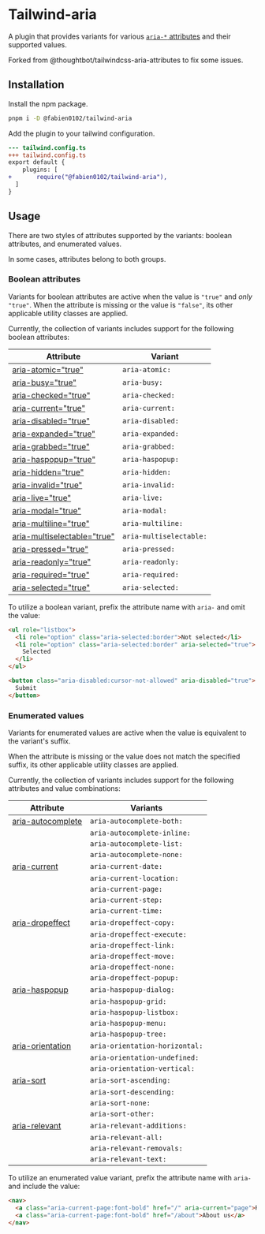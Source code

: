 # Tailwind-aria

A plugin that provides variants for various [`aria-*`
attributes](https://www.w3.org/TR/wai-aria/#state_prop_def) and their supported
values.

Forked from @thoughtbot/tailwindcss-aria-attributes to fix some issues.

## Installation

Install the npm package.

```sh
pnpm i -D @fabien0102/tailwind-aria
```

Add the plugin to your tailwind configuration.

```diff
--- tailwind.config.ts
+++ tailwind.config.ts
export default {
 	plugins: [
+		require("@fabien0102/tailwind-aria"),
  ]
}
```

## Usage

There are two styles of attributes supported by the variants: boolean
attributes, and enumerated values.

In some cases, attributes belong to both groups.

### Boolean attributes

Variants for boolean attributes are active when the value is `"true"` and _only_
`"true"`. When the attribute is missing or the value is `"false"`, its other
applicable utility classes are applied.

Currently, the collection of variants includes support for the following boolean
attributes:

| Attribute                                                                           | Variant                 |
| ----------------------------------------------------------------------------------- | ----------------------- |
| [aria-atomic="true"](https://www.w3.org/TR/wai-aria/#aria-atomic)                   | `aria-atomic:`          |
| [aria-busy="true"](https://www.w3.org/TR/wai-aria/#aria-busy)                       | `aria-busy:`            |
| [aria-checked="true"](https://www.w3.org/TR/wai-aria/#aria-checked)                 | `aria-checked:`         |
| [aria-current="true"](https://www.w3.org/TR/wai-aria/#aria-current)                 | `aria-current:`         |
| [aria-disabled="true"](https://www.w3.org/TR/wai-aria/#aria-disabled)               | `aria-disabled:`        |
| [aria-expanded="true"](https://www.w3.org/TR/wai-aria/#aria-expanded)               | `aria-expanded:`        |
| [aria-grabbed="true"](https://www.w3.org/TR/wai-aria/#aria-grabbed)                 | `aria-grabbed:`         |
| [aria-haspopup="true"](https://www.w3.org/TR/wai-aria/#aria-haspopup)               | `aria-haspopup:`        |
| [aria-hidden="true"](https://www.w3.org/TR/wai-aria/#aria-hidden)                   | `aria-hidden:`          |
| [aria-invalid="true"](https://www.w3.org/TR/wai-aria/#aria-invalid)                 | `aria-invalid:`         |
| [aria-live="true"](https://www.w3.org/TR/wai-aria/#aria-live)                       | `aria-live:`            |
| [aria-modal="true"](https://www.w3.org/TR/wai-aria/#aria-modal)                     | `aria-modal:`           |
| [aria-multiline="true"](https://www.w3.org/TR/wai-aria/#aria-multiline)             | `aria-multiline:`       |
| [aria-multiselectable="true"](https://www.w3.org/TR/wai-aria/#aria-multiselectable) | `aria-multiselectable:` |
| [aria-pressed="true"](https://www.w3.org/TR/wai-aria/#aria-pressed)                 | `aria-pressed:`         |
| [aria-readonly="true"](https://www.w3.org/TR/wai-aria/#aria-readonly)               | `aria-readonly:`        |
| [aria-required="true"](https://www.w3.org/TR/wai-aria/#aria-required)               | `aria-required:`        |
| [aria-selected="true"](https://www.w3.org/TR/wai-aria/#aria-selected)               | `aria-selected:`        |

To utilize a boolean variant, prefix the attribute name with `aria-` and omit
the value:

```html
<ul role="listbox">
  <li role="option" class="aria-selected:border">Not selected</li>
  <li role="option" class="aria-selected:border" aria-selected="true">
    Selected
  </li>
</ul>

<button class="aria-disabled:cursor-not-allowed" aria-disabled="true">
  Submit
</button>
```

### Enumerated values

Variants for enumerated values are active when the value is equivalent to the
variant's suffix.

When the attribute is missing or the value does not match the specified suffix,
its other applicable utility classes are applied.

Currently, the collection of variants includes support for the following
attributes and value combinations:

| Attribute                                                              | Variants                       |
| ---------------------------------------------------------------------- | ------------------------------ |
| [aria-autocomplete](https://www.w3.org/TR/wai-aria/#aria-autocomplete) | `aria-autocomplete-both:`      |
|                                                                        | `aria-autocomplete-inline:`    |
|                                                                        | `aria-autocomplete-list:`      |
|                                                                        | `aria-autocomplete-none:`      |
| [aria-current](https://www.w3.org/TR/wai-aria/#aria-current)           | `aria-current-date:`           |
|                                                                        | `aria-current-location:`       |
|                                                                        | `aria-current-page:`           |
|                                                                        | `aria-current-step:`           |
|                                                                        | `aria-current-time:`           |
| [aria-dropeffect](https://www.w3.org/TR/wai-aria/#aria-dropeffect)     | `aria-dropeffect-copy:`        |
|                                                                        | `aria-dropeffect-execute:`     |
|                                                                        | `aria-dropeffect-link:`        |
|                                                                        | `aria-dropeffect-move:`        |
|                                                                        | `aria-dropeffect-none:`        |
|                                                                        | `aria-dropeffect-popup:`       |
| [aria-haspopup](https://www.w3.org/TR/wai-aria/#aria-dropeffect)       | `aria-haspopup-dialog:`        |
|                                                                        | `aria-haspopup-grid:`          |
|                                                                        | `aria-haspopup-listbox:`       |
|                                                                        | `aria-haspopup-menu:`          |
|                                                                        | `aria-haspopup-tree:`          |
| [aria-orientation](https://www.w3.org/TR/wai-aria/#aria-dropeffect)    | `aria-orientation-horizontal:` |
|                                                                        | `aria-orientation-undefined:`  |
|                                                                        | `aria-orientation-vertical:`   |
| [aria-sort](https://www.w3.org/TR/wai-aria/#aria-dropeffect)           | `aria-sort-ascending:`         |
|                                                                        | `aria-sort-descending:`        |
|                                                                        | `aria-sort-none:`              |
|                                                                        | `aria-sort-other:`             |
| [aria-relevant](https://www.w3.org/TR/wai-aria/#aria-dropeffect)       | `aria-relevant-additions:`     |
|                                                                        | `aria-relevant-all:`           |
|                                                                        | `aria-relevant-removals:`      |
|                                                                        | `aria-relevant-text:`          |

To utilize an enumerated value variant, prefix the attribute name with `aria-`
and include the value:

```html
<nav>
  <a class="aria-current-page:font-bold" href="/" aria-current="page">Root</a>
  <a class="aria-current-page:font-bold" href="/about">About us</a>
</nav>
```
